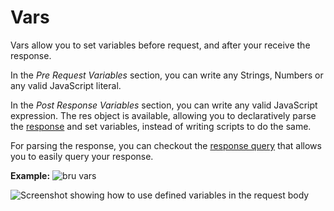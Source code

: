 # Vars

Vars allow you to set variables before request, and after your receive the response.

In the *Pre Request Variables* section, you can write any Strings, Numbers or any valid JavaScript literal.

In the *Post Response Variables* section, you can write any valid JavaScript expression. The res object is available, allowing you to declaratively parse the [response](./response/response-object) and set variables, instead of writing scripts to do the same.

For parsing the response, you can checkout the [response query](./response/response-query) that allows you to easily query your response.

**Example:**
![bru vars](../public/images/vars.png)

![Screenshot showing how to use defined variables in the request body](../public/images/set_vars.png)
